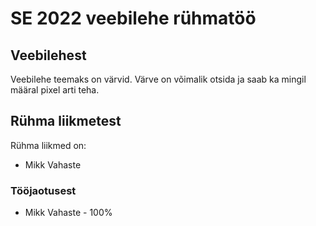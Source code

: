 # SE 2022 veebilehe rühmatöö

## Veebilehest

Veebilehe teemaks on värvid. Värve on võimalik otsida ja saab ka mingil määral pixel arti teha.

## Rühma liikmetest

Rühma liikmed on:

- Mikk Vahaste

### Tööjaotusest

- Mikk Vahaste - 100%
